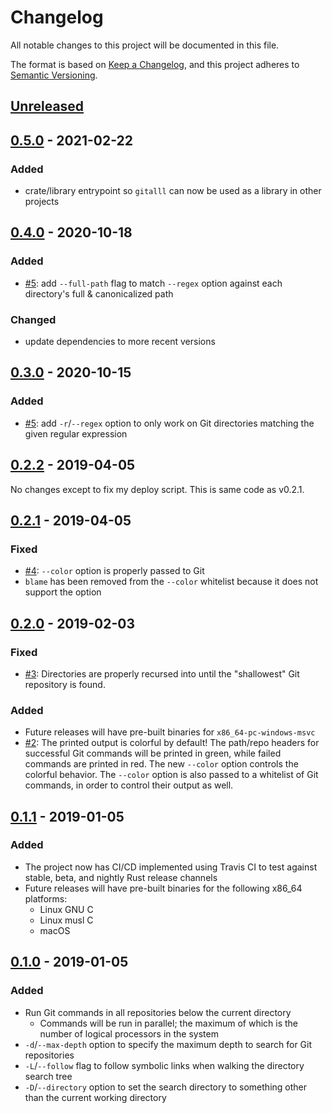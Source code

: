 # Changelog

All notable changes to this project will be documented in this file.

The format is based on [Keep a Changelog](https://keepachangelog.com/en/1.0.0/), and this project adheres to [Semantic Versioning](https://semver.org/spec/v2.0.0.html).


## [Unreleased]


## [0.5.0] - 2021-02-22
### Added
- crate/library entrypoint so `gitalll` can now be used as a library in other projects


## [0.4.0] - 2020-10-18
### Added
- [#5]: add `--full-path` flag to match `--regex` option against each directory's full & canonicalized path

### Changed
- update dependencies to more recent versions

[#5]: https://github.com/mattmahn/gitall.rs/issues/5


## [0.3.0] - 2020-10-15
### Added
- [#5]: add `-r`/`--regex` option to only work on Git directories matching the given
  regular expression

[#5]: https://github.com/mattmahn/gitall.rs/issues/5


## [0.2.2] - 2019-04-05
No changes except to fix my deploy script.  This is same code as v0.2.1.


## [0.2.1] - 2019-04-05
### Fixed
- [#4]: `--color` option is properly passed to Git
- `blame` has been removed from the `--color` whitelist because it does not support the option

[#4]: https://github.com/mattmahn/gitall.rs/issues/4


## [0.2.0] - 2019-02-03
### Fixed
- [#3]: Directories are properly recursed into until the "shallowest" Git repository is found.

### Added
- Future releases will have pre-built binaries for `x86_64-pc-windows-msvc`
- [#2]: The printed output is colorful by default!
  The path/repo headers for successful Git commands will be printed in green, while failed commands are printed in red.
  The new `--color` option controls the colorful behavior.
  The `--color` option is also passed to a whitelist of Git commands, in order to control their output as well.

[#2]: https://github.com/mattmahn/gitall.rs/issues/2
[#3]: https://github.com/mattmahn/gitall.rs/issues/3


## [0.1.1] - 2019-01-05
### Added
- The project now has CI/CD implemented using Travis CI to test against stable, beta, and nightly Rust release channels
- Future releases will have pre-built binaries for the following x86_64 platforms:
  - Linux GNU C
  - Linux musl C
  - macOS


## [0.1.0] - 2019-01-05
### Added
- Run Git commands in all repositories below the current directory
  - Commands will be run in parallel; the maximum of which is the number of logical processors in the system
- `-d`/`--max-depth` option to specify the maximum depth to search for Git repositories
- `-L`/`--follow` flag to follow symbolic links when walking the directory search tree
- `-D`/`--directory` option to set the search directory to something other than the current working directory


[Unreleased]: https://github.com/mattmahn/gitall.rs/compare/v0.5.0...HEAD
[0.5.0]: https://github.com/mattmahn/gitall.rs/compare/v0.4.0...v0.5.0
[0.4.0]: https://github.com/mattmahn/gitall.rs/compare/v0.3.0...v0.4.0
[0.3.0]: https://github.com/mattmahn/gitall.rs/compare/v0.2.2...v0.3.0
[0.2.2]: https://github.com/mattmahn/gitall.rs/compare/v0.2.1...v0.2.2
[0.2.1]: https://github.com/mattmahn/gitall.rs/compare/v0.2.0...v0.2.1
[0.2.0]: https://github.com/mattmahn/gitall.rs/compare/v0.1.1...v0.2.0
[0.1.1]: https://github.com/mattmahn/gitall.rs/compare/v0.1.0...v0.1.1
[0.1.0]: https://github.com/mattmahn/gitall.rs/compare/d9647f8e72b5a50101217f090c7a8bc3716c5c98...v0.1.0
